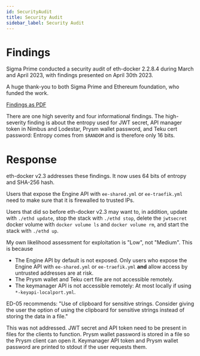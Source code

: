 ```yaml
---
id: SecurityAudit
title: Security Audit
sidebar_label: Security Audit
---
```


# Findings

Sigma Prime conducted a security audit of eth-docker 2.2.8.4 during March and April 2023, with findings presented on April 30th 2023.

A huge thank-you to both Sigma Prime and Ethereum foundation, who funded the work.

[Findings as PDF](../../static/pdf/Sigma_Prime_Security_Audit_Findings_2023-05-01.pdf)

There are one high severity and four informational findings. The high-severity finding is about the entropy used for JWT secret,
API manager token in Nimbus and Lodestar, Prysm wallet password, and Teku cert password: Entropy comes from `$RANDOM` and is therefore only 16 bits.

# Response

eth-docker v2.3 addresses these findings. It now uses 64 bits of entropy and SHA-256 hash.

Users that expose the Engine API with `ee-shared.yml` or `ee-traefik.yml` need to make sure that it is firewalled to trusted IPs.

Users that did so before eth-docker v2.3 may want to, in addition, update with `./ethd update`, stop the stack with `./ethd stop`,
delete the `jwtsecret` docker volume with `docker volume ls` and `docker volume rm`, and start the stack with `./ethd up`. 

My own likelihood assessment for exploitation is "Low", not "Medium". This is because
- The Engine API by default is not exposed. Only users who expose the Engine API with `ee-shared.yml` or `ee-traefik.yml` **and** allow access by untrusted addresses are at risk.
- The Prysm wallet and Teku cert file are not accessible remotely.
- The keymanager API is not accessible remotely: At most locally if using `*-keyapi-localport.yml`.

ED-05 recommends: "Use of clipboard for sensitive strings. Consider giving the user the option of using the clipboard for sensitive
strings instead of storing the data in a file."

This was not addressed. JWT secret and API token need to be present in files for the clients to function. Prysm wallet password is stored
in a file so the Prysm client can open it. Keymanager API token and Prysm wallet password are printed to stdout if the user requests them.
